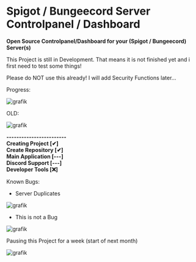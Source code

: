 # Spigot / Bungeecord Server Controlpanel / Dashboard
**Open Source Controlpanel/Dashboard for your (Spigot / Bungeecord) Server(s)**

This Project is still in Development.
That means it is not finished yet and i first need to test some things!

Please do NOT use this already! I will add Security Functions later...

Progress:

![grafik](https://user-images.githubusercontent.com/82869044/115991636-b8100800-a5c9-11eb-95a3-e6c5301359dd.png)


OLD:

![grafik](https://user-images.githubusercontent.com/82869044/115973678-354e6500-a557-11eb-9517-1031e10ad600.png)


<html>
    <b>
        ------------------------
        <br>
        Creating Project [✔]
        <br>
        Create Repository [✔]
        <br>
        Main Application [---]
        <br>
        Discord Support [---]
        <br>
        Developer Tools [❌]
        <br
        ------------------------
        <br>
    </b>
</html>

Known Bugs:

- Server Duplicates

![grafik](https://user-images.githubusercontent.com/82869044/115992442-13dc9000-a5ce-11eb-9d48-d5f677fbc431.png)

- This is not a Bug

![grafik](https://user-images.githubusercontent.com/82869044/115998665-a38f3800-a5e8-11eb-980d-bed53ce08d56.png)



Pausing this Project for a week (start of next month)

![grafik](https://user-images.githubusercontent.com/82869044/115999618-ba378e00-a5ec-11eb-9999-cac0357a2211.png)
